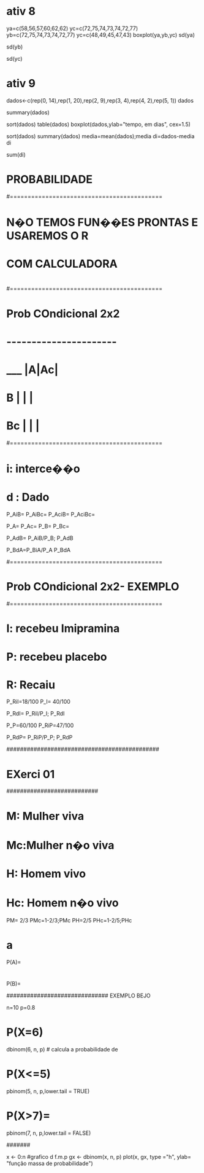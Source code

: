 # ativ 8

ya=c(58,56,57,60,62,62)
yc=c(72,75,74,73,74,72,77)
yb=c(72,75,74,73,74,72,77)
yc=c(48,49,45,47,43)
boxplot(ya,yb,yc)
sd(ya)

sd(yb)

sd(yc)

# ativ 9

dados<-c(rep(0, 14),rep(1, 20),rep(2, 9),rep(3, 4),rep(4, 2),rep(5, 1))
dados

summary(dados)

sort(dados)
table(dados)
boxplot(dados,ylab="tempo, em dias", cex=1.5)

sort(dados)
summary(dados)
media=mean(dados);media
di=dados-media
di

sum(di)




# PROBABILIDADE

#===========================================
#  N�O TEMOS FUN��ES PRONTAS E USAREMOS O R
#   COM CALCULADORA
#
#===========================================
# Prob COndicional 2x2
#  ----------------------
#     ___  |__A__|__Ac__|
#      B   |     |      |
#      Bc  |     |      |
#===========================================
#  i: interce��o
#  d : Dado

P_AiB=
  P_AiBc=
  P_AciB=
  P_AciBc=
  
  P_A=
  P_Ac=
  P_B=
  P_Bc=
  
  
  P_AdB= P_AiB/P_B;
P_AdB

P_BdA=P_BiA/P_A
P_BdA

#===========================================
# Prob COndicional 2x2- EXEMPLO
#===========================================
# 
# I: recebeu Imipramina
# P: recebeu placebo
# R: Recaiu

P_RiI=18/100
P_I= 40/100


P_RdI= P_RiI/P_I;
P_RdI

P_P=60/100
P_RiP=47/100

P_RdP= P_RiP/P_P;
P_RdP


#############################################
# EXerci 01
###########################

# M: Mulher viva
# Mc:Mulher n�o viva
# H: Homem vivo
# Hc: Homem n�o vivo

PM= 2/3
PMc=1-2/3;PMc
PH=2/5
PHc=1-2/5;PHc

# a
P(A)=

# 
P(B)=
  
############################## EXEMPLO BEJO

n=10
p=0.8

# P(X=6)
  dbinom(6, n, p) # calcula a probabilidade de
  
# P(X<=5)
  pbinom(5, n, p,lower.tail = TRUE)

  # P(X>7)=
  pbinom(7,  n, p,lower.tail = FALSE)
  
  #######
  
  x <- 0:n #grafico d f.m.p
  gx <- dbinom(x, n, p)
  plot(x, gx, type ="h", ylab= "função massa de probabilidade")
  
